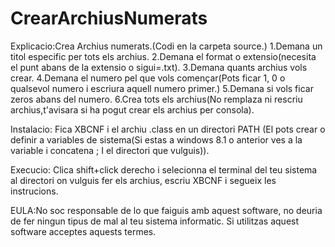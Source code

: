 # CrearArchiusNumerats
Explicacio:Crea Archius numerats.(Codi en la carpeta source.)
  1.Demana un titol especific per tots els archius.
  2.Demana el format o extensio(necesita el punt abans de la extensio o sigui=.txt).
  3.Demana quants archius vols crear.
  4.Demana el numero pel que vols començar(Pots ficar 1, 0 o qualsevol numero i escriura aquell numero primer.)
  5.Demana si vols ficar zeros abans del numero.
  6.Crea tots els archius(No remplaza ni rescriu archius,t'avisara si ha pogut crear els archius per consola).
  
Instalacio: Fica XBCNF i el archiu .class en un directori PATH (El pots crear o definir a variables de sistema(Si estas a windows 8.1 o anterior ves a la variable i concatena ; I el directori que vulguis)).

Execucio: Clica shift+click derecho i selecionna el terminal del teu sistema al directori on vulguis fer els archius, escriu XBCNF i segueix les instrucions.

EULA:No soc responsable de lo que faiguis amb aquest software, no deuria de fer ningun tipus de mal al teu sistema informatic. Si utilitzas aquest software acceptes aquests termes.
